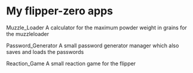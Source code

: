 # My flipper-zero apps

Muzzle_Loader         A calculator for the maximum powder weight in grains for the muzzleloader

Password_Generator    A small password generator manager which also saves and loads the passwords

Reaction_Game         A small reaction game for the flipper
